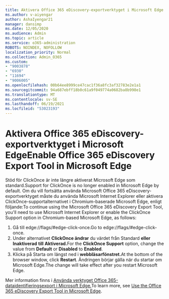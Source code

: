 ```yaml
---
title: Aktivera Office 365 eDiscovery-exportverktyget i Microsoft Edge
ms.author: v-aiyengar
author: AshaIyengar21
manager: dansimp
ms.date: 12/05/2020
ms.audience: Admin
ms.topic: article
ms.service: o365-administration
ROBOTS: NOINDEX, NOFOLLOW
localization_priority: Normal
ms.collection: Admin_O365
ms.custom:
- "9003878"
- "6930"
- "11694"
- "9006005"
ms.openlocfilehash: 00b64ee8999ce47cac1f36a8fc3af32783e2e1a1
ms.sourcegitcommit: 94a687ebff18b0c61a9f049774a0682ba8b998e1
ms.translationtype: MT
ms.contentlocale: sv-SE
ms.lasthandoff: 06/19/2021
ms.locfileid: "53023193"
---
```

# <a name="enable-office-365-ediscovery-export-tool-in-microsoft-edge"></a><span data-ttu-id="9e0d3-102">Aktivera Office 365 eDiscovery-exportverktyget i Microsoft Edge</span><span class="sxs-lookup"><span data-stu-id="9e0d3-102">Enable Office 365 eDiscovery Export Tool in Microsoft Edge</span></span>

<span data-ttu-id="9e0d3-103">Stöd för ClickOnce är inte längre aktiverat Microsoft Edge som standard.</span><span class="sxs-lookup"><span data-stu-id="9e0d3-103">Support for ClickOnce is no longer enabled in Microsoft Edge by default.</span></span> <span data-ttu-id="9e0d3-104">Om du vill fortsätta använda Microsoft Office 365 eDiscovery-exportverktyget måste du använda Microsoft Internet Explorer eller aktivera ClickOnce-supportalternativet i Chromium-baserade Microsoft Edge, enligt följande:</span><span class="sxs-lookup"><span data-stu-id="9e0d3-104">To continue using the Microsoft Office 365 eDiscovery Export Tool, you'll need to use Microsoft Internet Explorer or enable the ClickOnce Support option in Chromium-based Microsoft Edge, as follows:</span></span>

1. <span data-ttu-id="9e0d3-105">Gå till edge://flags/#edge-click-once.</span><span class="sxs-lookup"><span data-stu-id="9e0d3-105">Go to edge://flags/#edge-click-once.</span></span>
1. <span data-ttu-id="9e0d3-106">Under alternativet **ClickOnce ändrar** du värdet från Standard **eller Inaktiverad** **till** **Aktiverad.**</span><span class="sxs-lookup"><span data-stu-id="9e0d3-106">For the **ClickOnce Support** option, change the value from **Default** or **Disabled** to **Enabled**.</span></span>
1. <span data-ttu-id="9e0d3-107">Klicka på Starta om längst ned i **webbläsarfönstret.**</span><span class="sxs-lookup"><span data-stu-id="9e0d3-107">At the bottom of the browser window, click **Restart**.</span></span> <span data-ttu-id="9e0d3-108">Ändringen börjar gälla när du startar om Microsoft Edge.</span><span class="sxs-lookup"><span data-stu-id="9e0d3-108">The change will take effect after you restart Microsoft Edge.</span></span>

<span data-ttu-id="9e0d3-109">Mer information finns i [Använda verktyget Office 365-dataidentifieringsexport i Microsoft Edge.](https://go.microsoft.com/fwlink/?linkid=2111611)</span><span class="sxs-lookup"><span data-stu-id="9e0d3-109">To learn more, see [Use the Office 365 eDiscovery Export Tool in Microsoft Edge](https://go.microsoft.com/fwlink/?linkid=2111611).</span></span>
